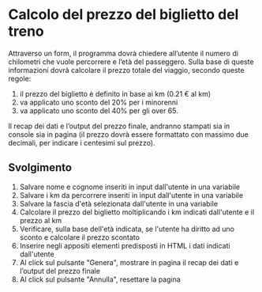 Calcolo del prezzo del biglietto del treno
===
Attraverso un form, il programma dovrà chiedere all’utente il numero di chilometri che vuole percorrere e l’età del passeggero.
Sulla base di queste informazioni dovrà calcolare il prezzo totale del viaggio, secondo queste regole:
1. il prezzo del biglietto è definito in base ai km (0.21 € al km)
2. va applicato uno sconto del 20% per i minorenni
3. va applicato uno sconto del 40% per gli over 65.

Il recap dei dati e l’output del prezzo finale, andranno stampati sia in console sia in pagina (il prezzo dovrà essere formattato con massimo due decimali, per indicare i centesimi sul prezzo). 

## Svolgimento
1. Salvare nome e cognome inseriti in input dall'utente in una variabile
2. Salvare i km da percorrere inseriti in input dall'utente in una variabile
3. Salvare la fascia d'età selezionata dall'utente in una variabile
4. Calcolare il prezzo del biglietto moltiplicando i km indicati dall'utente e il prezzo al km
5. Verificare, sulla base dell'età indicata, se l'utente ha diritto ad uno sconto e calcolare il prezzo scontato
6. Inserire negli appositi elementi predisposti in HTML i dati indicati dall'utente
7. Al click sul pulsante "Genera", mostrare in pagina il recap dei dati e l’output del prezzo finale
8. Al click sul pulsante "Annulla", resettare la pagina
